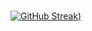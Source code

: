 ### 
[![GitHub Streak](https://streak-stats.demolab.com/?user=sebsadface&theme=dark&hide_total_contributions=true))](https://git.io/streak-stats)
<!--
**sebsadface/sebsadface** is a ✨ _special_ ✨ repository because its `README.md` (this file) appears on your GitHub profile.

Here are some ideas to get you started:

- 🔭 I’m currently working on ...
- 🌱 I’m currently learning ...
- 👯 I’m looking to collaborate on ...
- 🤔 I’m looking for help with ...
- 💬 Ask me about ...
- 📫 How to reach me: ...
- 😄 Pronouns: ...
- ⚡ Fun fact: ...
-->
